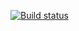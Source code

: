 [![Build status](https://ci.appveyor.com/api/projects/status/ryxw3hem74r8rk84/branch/master?svg=true)](https://ci.appveyor.com/project/Kislitsina-Maria/selenide/branch/master)